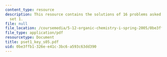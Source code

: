 ```yaml
---
content_type: resource
description: This resource contains the solutions of 16 problems asked in problem
  set 1.
file: null
file_location: /coursemedia/5-12-organic-chemistry-i-spring-2005/0be3ffb1326ee41c3bc6a593c63dd390_pset1_key_s05.pdf
file_type: application/pdf
resourcetype: Document
title: pset1_key_s05.pdf
uid: 0be3ffb1-326e-e41c-3bc6-a593c63dd390
---
```

